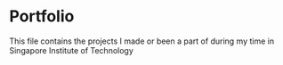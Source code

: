 # Portfolio

This file contains the projects I made or been a part of during my time in Singapore Institute of Technology
